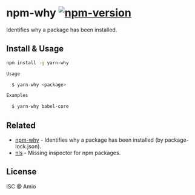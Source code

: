 # npm-why [![npm-version][npm-badge]][npm-link]

Identifies why a package has been installed.

## Install & Usage

```bash
npm install -g yarn-why
```

```bash
Usage

  $ yarn-why <package>

Examples

  $ yarn-why babel-core
```

## Related

- [npm-why][npm-why-link] - Identifies why a package has been installed (by package-lock.json).
- [nls][nls-link] - Missing inspector for npm packages.

## License

ISC @ Amio

[screenshot]: ./npm-why-screenshot.png
[amio-link]: https://github.com/amio
[npm-badge]: https://badgen.net/npm/v/yarn-why
[npm-link]: https://www.npmjs.com/package/yarn-why
[nls-link]: https://github.com/amio/nls
[npm-why-link]: https://github.com/amio/npm-why
